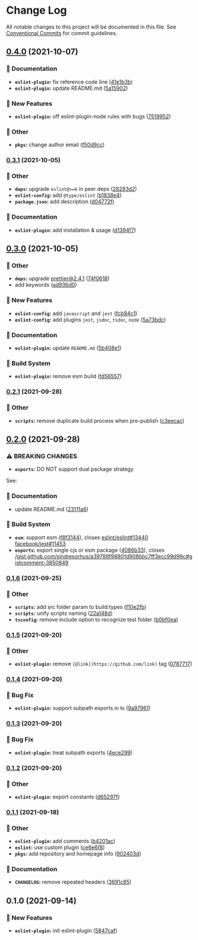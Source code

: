 # Change Log

All notable changes to this project will be documented in this file.
See [Conventional Commits](https://conventionalcommits.org) for commit guidelines.

## [0.4.0](https://github.com/younho9/lib/compare/@younho9/eslint-plugin@0.3.1...@younho9/eslint-plugin@0.4.0) (2021-10-07)


### :memo: Documentation

* **`eslint-plugin`:** fix reference code line ([41e1b3b](https://github.com/younho9/lib/commit/41e1b3be68708ba829e10f16ce1aa534a67a788c))
* **`eslint-plugin`:** update README.md ([5a15902](https://github.com/younho9/lib/commit/5a159024aea7b4a7608c48e1f019516aa4070907))


### :rocket: New Features

* **`eslint-plugin`:** off eslint-plugin-node rules with bugs ([7519952](https://github.com/younho9/lib/commit/75199526b9bfec7265d8fa81cc6c3f1e3453eb05))


### :broom: Other

* **`pkgs`:** change author email ([f50d9cc](https://github.com/younho9/lib/commit/f50d9cc4942d756b4b239d109d0990bfbc39f2a2))



### [0.3.1](https://github.com/younho9/lib/compare/@younho9/eslint-plugin@0.3.0...@younho9/eslint-plugin@0.3.1) (2021-10-05)


### :broom: Other

* **`deps`:** upgrade `eslint@>=6` in peer deps ([28283d2](https://github.com/younho9/lib/commit/28283d2a846510e7af60ed0ed901f2a7e5a55a1e))
* **`eslint-config`:** add `@type/eslint` ([b1838e4](https://github.com/younho9/lib/commit/b1838e4755c40e3cd286c1e3bfee8d98c9424434))
* **`package.json`:** add description ([d04772f](https://github.com/younho9/lib/commit/d04772fee6585b8bb1529589b570d8237156189a))


### :memo: Documentation

* **`eslint-plugin`:** add installation & usage ([d1394f7](https://github.com/younho9/lib/commit/d1394f73b55674d87ae14f518b6ae33e7289d666))



## [0.3.0](https://github.com/younho9/lib/compare/@younho9/eslint-plugin@0.2.1...@younho9/eslint-plugin@0.3.0) (2021-10-05)


### :broom: Other

* **`deps`:** upgrade prettier@2.4.1 ([74f0618](https://github.com/younho9/lib/commit/74f0618588da6fb4d2cafc62835c20f90eee45e8))
* add keywords ([ad936d0](https://github.com/younho9/lib/commit/ad936d0a2aa3ecb5d1a7450359688b6f4fbd3ea9))


### :rocket: New Features

* **`eslint-config`:** add `javascript` and `jest` ([fcb84c1](https://github.com/younho9/lib/commit/fcb84c1c473f85ce6cdd5040d65c48e4f641fb8a))
* **`eslint-config`:** add plugins `jest`, `jsdoc`, `tsdoc`, `node` ([5a73bdc](https://github.com/younho9/lib/commit/5a73bdc244249ec3103bd28dce00d0cd45b707c8))


### :memo: Documentation

* **`eslint-plugin`:** update `README.md` ([5b408e1](https://github.com/younho9/lib/commit/5b408e13912e25b84e02342d5c633c0769f67587))


### :hammer: Build System

* **`eslint-plugin`:** remove esm build ([fd56557](https://github.com/younho9/lib/commit/fd565572c49f685a47bb3cf604fe96be4517836b))



### [0.2.1](https://github.com/younho9/lib/compare/@younho9/eslint-plugin@0.2.0...@younho9/eslint-plugin@0.2.1) (2021-09-28)


### :broom: Other

* **`scripts`:** remove duplicate build process when pre-publish ([c3eecac](https://github.com/younho9/lib/commit/c3eecac5652850fdc3365c555e386837d0a60773))



## [0.2.0](https://github.com/younho9/lib/compare/@younho9/eslint-plugin@0.1.6...@younho9/eslint-plugin@0.2.0) (2021-09-28)


### ⚠ BREAKING CHANGES

* **`exports`:** DO NOT support dual package strategy

See:

### :memo: Documentation

* update README.md ([23111a6](https://github.com/younho9/lib/commit/23111a61c9b48cd5f5c9ed84514e0d145ac3e0dd))


### :hammer: Build System

* **`esm`:** support esm ([f8f3144](https://github.com/younho9/lib/commit/f8f3144921c6d9adfc80c7637620c777a17e6546)), closes [eslint/eslint#13440](https://github.com/eslint/eslint/issues/13440) [facebook/jest#11453](https://github.com/facebook/jest/issues/11453)
* **`exports`:** export single cjs or esm package ([4086b33](https://github.com/younho9/lib/commit/4086b337c36471268ddb55ee1aa632a3d056bfd0)), closes [/gist.github.com/sindresorhus/a39789f98801d908bbc7ff3ecc99d99c#gistcomment-3850849](https://github.com/younho9//gist.github.com/sindresorhus/a39789f98801d908bbc7ff3ecc99d99c/issues/gistcomment-3850849)



### [0.1.6](https://github.com/younho9/lib/compare/@younho9/eslint-plugin@0.1.5...@younho9/eslint-plugin@0.1.6) (2021-09-25)


### :broom: Other

* **`scripts`:** add src folder param to build:types ([f10e2fb](https://github.com/younho9/lib/commit/f10e2fb681bb632dd046ac655087e516b03e9925))
* **`scripts`:** unify scripts naming ([22a148d](https://github.com/younho9/lib/commit/22a148d449c440ad8dc002a14bad4aaff6472f65))
* **`tsconfig`:** remove include option to recognize test folder ([b0bf0ea](https://github.com/younho9/lib/commit/b0bf0ea007b2ff7ac28b5afc81ea896ef9a9b833))



### [0.1.5](https://github.com/younho9/lib/compare/@younho9/eslint-plugin@0.1.4...@younho9/eslint-plugin@0.1.5) (2021-09-20)


### :broom: Other

* **`eslint-plugin`:** remove `[@link](https://github.com/link)` tag ([0787717](https://github.com/younho9/lib/commit/078771784f10f460897afb93cdc2d6d2d20254c8))



### [0.1.4](https://github.com/younho9/lib/compare/@younho9/eslint-plugin@0.1.3...@younho9/eslint-plugin@0.1.4) (2021-09-20)


### :bug: Bug Fix

* **`eslint-plugin`:** support subpath exports in ts ([9a97961](https://github.com/younho9/lib/commit/9a97961e5375b1e95480e1ff54c940354a32184a))



### [0.1.3](https://github.com/younho9/lib/compare/@younho9/eslint-plugin@0.1.2...@younho9/eslint-plugin@0.1.3) (2021-09-20)


### :bug: Bug Fix

* **`eslint-plugin`:** treat subpath exports ([4ece299](https://github.com/younho9/lib/commit/4ece29959ad2dd7e4207fcbd1cf0095b702275c1))



### [0.1.2](https://github.com/younho9/lib/compare/@younho9/eslint-plugin@0.1.1...@younho9/eslint-plugin@0.1.2) (2021-09-20)


### :broom: Other

* **`eslint-plugin`:** export constants ([d65297f](https://github.com/younho9/lib/commit/d65297fcf93d32faa850e51c112c81f43f5167ed))



### [0.1.1](https://github.com/younho9/lib/compare/@younho9/eslint-plugin@0.1.0...@younho9/eslint-plugin@0.1.1) (2021-09-18)


### :broom: Other

* **`eslint-plugin`:** add comments ([b4201ac](https://github.com/younho9/lib/commit/b4201ac51591c324d979bbaf961605d25aa4feb5))
* **`eslint`:** use custom plugin ([ce6e6f8](https://github.com/younho9/lib/commit/ce6e6f869cfec313b89ad5a2c5a32c2fd79743a5))
* **`pkgs`:** add repository and homepage info ([902403d](https://github.com/younho9/lib/commit/902403d6d2b0430effa51b037d48b91b92739eef))


### :memo: Documentation

* **`CHANGELOG`:** remove repeated headers ([3691c85](https://github.com/younho9/lib/commit/3691c8544bdaceafd94e4692da1a6316daecd69c))



## 0.1.0 (2021-09-14)

### :rocket: New Features

- **`eslint-plugin`:** init eslint-plugin ([5847caf](https://github.com/younho9/lib/commit/5847caf9f45fe179a0ab05cc1e46e1118694a23d))
